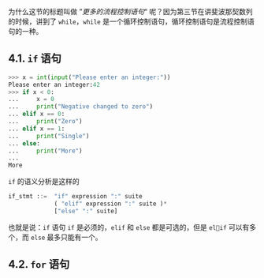 为什么这节的标题叫做 ”*更多的流程控制语句*“ 呢？因为第三节在讲斐波那契数列的时候，讲到了 `while`，`while` 是一个循环控制语句，循环控制语句是流程控制语句的一种。

## 4.1. `if` 语句

```python
>>> x = int(input("Please enter an integer:"))
Please enter an integer:42
>>> if x < 0:
...     x = 0
...     print("Negative changed to zero")
... elif x == 0:
...     print("Zero")
... elif x == 1:
...     print("Single")
... else:
...     print("More")
...
More
```

`if` 的语义分析是这样的

```python
if_stmt ::=  "if" expression ":" suite
             ( "elif" expression ":" suite )*
             ["else" ":" suite]
```

也就是说：`if` 语句 `if` 是必须的，`elif` 和 `else` 都是可选的，但是 `elif` 可以有多个，而 `else` 最多只能有一个。

## 4.2. `for` 语句


